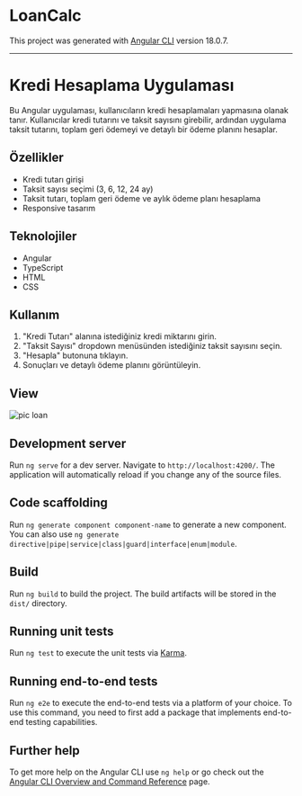 # LoanCalc

This project was generated with [Angular CLI](https://github.com/angular/angular-cli) version 18.0.7.

---------
# Kredi Hesaplama Uygulaması

Bu Angular uygulaması, kullanıcıların kredi hesaplamaları yapmasına olanak tanır. Kullanıcılar kredi tutarını ve taksit sayısını girebilir, ardından uygulama taksit tutarını, toplam geri ödemeyi ve detaylı bir ödeme planını hesaplar.

## Özellikler

- Kredi tutarı girişi
- Taksit sayısı seçimi (3, 6, 12, 24 ay)
- Taksit tutarı, toplam geri ödeme ve aylık ödeme planı hesaplama
- Responsive tasarım

## Teknolojiler

- Angular
- TypeScript
- HTML
- CSS

## Kullanım

1. "Kredi Tutarı" alanına istediğiniz kredi miktarını girin.
2. "Taksit Sayısı" dropdown menüsünden istediğiniz taksit sayısını seçin.
3. "Hesapla" butonuna tıklayın.
4. Sonuçları ve detaylı ödeme planını görüntüleyin.

## View
![pic loan](https://github.com/salginerdi/LoanCalc_Angular/assets/110611268/fe71ad48-5bed-4752-9442-063643d47585)

## Development server

Run `ng serve` for a dev server. Navigate to `http://localhost:4200/`. The application will automatically reload if you change any of the source files.

## Code scaffolding

Run `ng generate component component-name` to generate a new component. You can also use `ng generate directive|pipe|service|class|guard|interface|enum|module`.

## Build

Run `ng build` to build the project. The build artifacts will be stored in the `dist/` directory.

## Running unit tests

Run `ng test` to execute the unit tests via [Karma](https://karma-runner.github.io).

## Running end-to-end tests

Run `ng e2e` to execute the end-to-end tests via a platform of your choice. To use this command, you need to first add a package that implements end-to-end testing capabilities.

## Further help

To get more help on the Angular CLI use `ng help` or go check out the [Angular CLI Overview and Command Reference](https://angular.dev/tools/cli) page.
